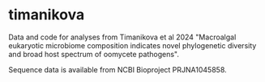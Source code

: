 # timanikova
Data and code for analyses from Timanikova et al 2024 "Macroalgal eukaryotic microbiome composition indicates novel phylogenetic diversity and broad host spectrum of oomycete pathogens".

Sequence data is available from NCBI Bioproject PRJNA1045858.
